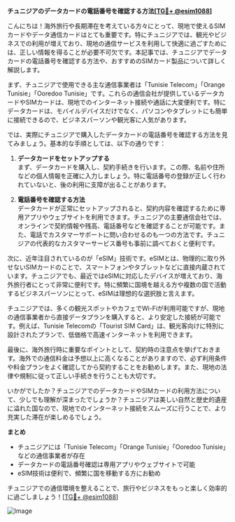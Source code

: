 **チュニジアのデータカードの電話番号を確認する方法[[TG💪+ @esim1088](https://t.me/s/esim1088)]**

こんにちは！海外旅行や長期滞在を考えている方々にとって、現地で使えるSIMカードやデータ通信カードはとても重要です。特にチュニジアでは、観光やビジネスでの利用が増えており、現地の通信サービスを利用して快適に過ごすためには、正しい情報を得ることが必要不可欠です。本記事では、チュニジアでデータカードの電話番号を確認する方法や、おすすめのSIMカード製品について詳しく解説します。

まず、チュニジアで使用できる主な通信事業者は「Tunisie Telecom」「Orange Tunisie」「Ooredoo Tunisie」です。これらの通信会社が提供しているデータカードやSIMカードは、現地でのインターネット接続や通話に大変便利です。特にデータカードは、モバイルデバイスだけでなく、パソコンやタブレットにも簡単に接続できるので、ビジネスパーソンや観光客に人気があります。

では、実際にチュニジアで購入したデータカードの電話番号を確認する方法を見てみましょう。基本的な手順としては、以下の通りです：

1. **データカードをセットアップする**  
まず、データカードを購入し、契約手続きを行います。この際、名前や住所などの個人情報を正確に入力しましょう。特に電話番号の登録が正しく行われていないと、後の利用に支障が出ることがあります。

2. **電話番号を確認する方法**  
データカードが正常にセットアップされると、契約内容を確認するために専用アプリやウェブサイトを利用できます。チュニジアの主要通信会社では、オンラインで契約情報や残高、電話番号などを確認することが可能です。また、電話でカスタマーサポートに問い合わせるのも一つの方法です。チュニジアの代表的なカスタマーサービス番号も事前に調べておくと便利です。

次に、近年注目されているのが「eSIM」技術です。eSIMとは、物理的に取り外せないSIMカードのことで、スマートフォンやタブレットなどに直接内蔵されています。チュニジアでも、最近ではeSIMに対応したデバイスが増えており、海外旅行者にとって非常に便利です。特に頻繁に国境を越える方や複数の国で活動するビジネスパーソンにとって、eSIMは理想的な選択肢と言えます。

チュニジアでは、多くの観光スポットやカフェでWi-Fiが利用可能ですが、現地の通信事業者から直接データプランを購入すると、より安定した接続が可能です。例えば、Tunisie Telecomの「Tourist SIM Card」は、観光客向けに特別に設計されたプランで、低価格で高速インターネットを利用できます。

最後に、海外旅行時に重要なポイントとして、契約時の注意点を挙げておきます。海外での通信料金は予想以上に高くなることがありますので、必ず利用条件や料金プランをよく確認してから契約することをお勧めします。また、現地の法律や規制に従って正しい手続きを行うことも大切です。

いかがでしたか？チュニジアでのデータカードやSIMカードの利用方法について、少しでも理解が深まったでしょうか？チュニジアは美しい自然と歴史的遺産に溢れた国なので、現地でのインターネット接続をスムーズに行うことで、より充実した滞在が楽しめるでしょう。

**まとめ**  
- チュニジアには「Tunisie Telecom」「Orange Tunisie」「Ooredoo Tunisie」などの通信事業者が存在  
- データカードの電話番号確認は専用アプリやウェブサイトで可能  
- eSIM技術は便利で、頻繁に国を移動する方にお勧め  

チュニジアでの通信環境を整えることで、旅行やビジネスをもっと楽しく効率的に過ごしましょう！[[TG💪+ @esim1088](https://t.me/s/esim1088)]  

![Image](https://i.postimg.cc/Y0z9fWf4/image.png)